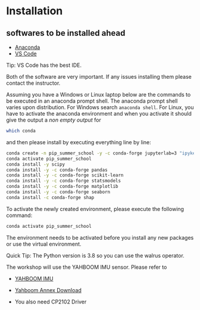 # Installation
## softwares to be installed ahead
- [Anaconda](https://www.anaconda.com/download)
- [VS Code](https://code.visualstudio.com/)

Tip: VS Code has the best IDE.

Both of the software are very important. If any issues installing them please contact the instructor. 


Assuming you have a Windows or Linux laptop below are the commands to be executed in an anaconda prompt shell. The anaconda prompt shell varies upon distribution. For Windows search ```anaconda shell```. For Linux, you have to activate the anaconda environment and when you activate it should give the output a *non empty output* for

```bash
which conda
```
and then please install by executing everything line by line:
```bash
conda create -n pip_summer_school -y -c conda-forge jupyterlab=3 "ipykernel>=6" xeus-python python=3.8
conda activate pip_summer_school
conda install -y scipy
conda install -y -c conda-forge pandas
conda install -y -c conda-forge scikit-learn
conda install -y -c conda-forge statsmodels
conda install -y -c conda-forge matplotlib
conda install -y -c conda-forge seaborn
conda install -c conda-forge shap
```

To activate the newly created environment, please execute the following command:
```bash
conda activate pip_summer_school
```
The environment needs to be activated before you install any new packages or use the virtual environment.

Quick Tip: The Python version is 3.8 so you can use the walrus operator. 

The workshop will use the YAHBOOM IMU sensor. Please refer to

 - [YAHBOOM IMU](https://github.com/YahboomTechnology/10-axis_IMU_Module)
 - [Yahboom Annex Download](https://drive.google.com/drive/u/1/folders/1XkIL0RvOkqZD_GbHdTRHtLtMkgXIC3lu)

 - You also need CP2102 Driver
